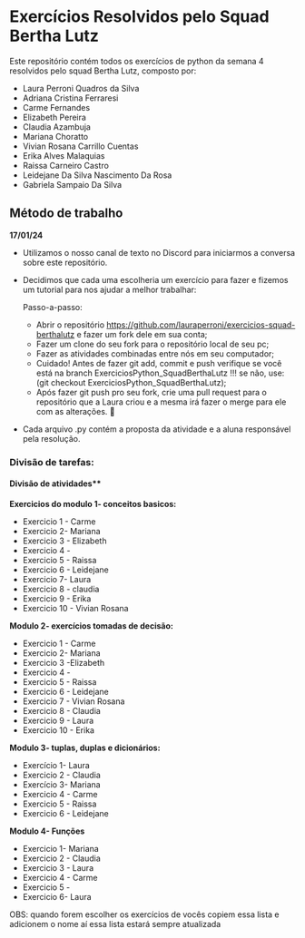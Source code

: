 # Exercícios Resolvidos pelo Squad Bertha Lutz

Este repositório contém todos os exercícios de python da semana 4 resolvidos pelo squad Bertha Lutz, composto por: 

* Laura Perroni Quadros da Silva 
* Adriana Cristina Ferraresi
* Carme Fernandes 
* Elizabeth Pereira
* Claudia Azambuja
* Mariana Choratto
* Vivian Rosana Carrillo Cuentas
* Erika Alves Malaquias 
* Raissa Carneiro Castro
* Leidejane Da Silva Nascimento Da Rosa
* Gabriela Sampaio Da Silva

## Método de trabalho

**17/01/24**
 
* Utilizamos o nosso canal de texto no Discord para iniciarmos a conversa sobre este repositório.
* Decidimos que cada uma escolheria um exercício para fazer e fizemos um tutorial para nos ajudar a melhor trabalhar: 
    
    Passo-a-passo:

    * Abrir o repositório https://github.com/lauraperroni/exercicios-squad-berthalutz e fazer um fork dele em sua conta;
    * Fazer um clone do seu fork para o repositório local de seu pc;
    * Fazer as atividades combinadas entre nós em seu computador;
    * Cuidado! Antes de fazer git add, commit e push verifique se você está na branch ExerciciosPython_SquadBerthaLutz !!! se não, use: (git checkout ExerciciosPython_SquadBerthaLutz);
    * Após fazer git push pro seu fork, crie uma pull request para o repositório que a Laura criou e a mesma irá fazer o merge para ele com as alterações. 🙂
* Cada arquivo .py contém a proposta da atividade e a aluna responsável pela resolução.

### Divisão de tarefas:

#### Divisão de atividades**

**Exercicios do modulo 1- conceitos basicos:**
* Exercicio 1 - Carme
* Exercicio 2- Mariana
* Exercicio 3 - Elizabeth
* Exercicio 4 -
* Exercicio 5 - Raissa
* Exercicio 6 - Leidejane
* Exercicio 7- Laura
* Exercicio 8 - claudia
* Exercicio 9 - Erika
* Exercicio 10 - Vivian Rosana 

**Modulo 2- exercícios tomadas de decisão:**
* Exercicio 1 - Carme
* Exercicio 2- Mariana
* Exercicio 3 -Elizabeth 
* Exercicio 4 -
* Exercicio 5 - Raissa
* Exercicio 6 - Leidejane
* Exercicio 7 - Vivian Rosana
* Exercicio 8 - Claudia
* Exercicio 9 - Laura
* Exercicio 10 - Erika

**Modulo 3- tuplas, duplas e dicionários:**
* Exercício 1- Laura
* Exercicio 2 - Claudia
* Exercício 3- Mariana
* Exercicio 4 - Carme
* Exercicio 5 - Raissa
* Exercicio 6 - Leidejane

**Modulo 4- Funções**
* Exercicio 1- Mariana
* Exercicio 2 - Claudia
* Exercicio 3 - Laura
* Exercicio 4 - Carme
* Exercicio 5 - 
* Exercicio 6- Laura


OBS: quando forem escolher os exercícios de vocês copiem essa lista e adicionem o nome aí essa lista estará sempre atualizada